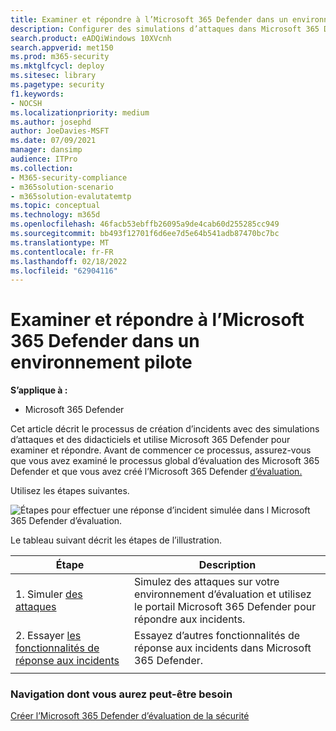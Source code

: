 ```yaml
---
title: Examiner et répondre à l’Microsoft 365 Defender dans un environnement pilote
description: Configurer des simulations d’attaques dans Microsoft 365 Defender laboratoire d’essai ou un environnement pilote pour essayer la solution de sécurité conçue pour apprendre aux utilisateurs à protéger les appareils, l’identité, les données et les applications.
search.product: eADQiWindows 10XVcnh
search.appverid: met150
ms.prod: m365-security
ms.mktglfcycl: deploy
ms.sitesec: library
ms.pagetype: security
f1.keywords:
- NOCSH
ms.localizationpriority: medium
ms.author: josephd
author: JoeDavies-MSFT
ms.date: 07/09/2021
manager: dansimp
audience: ITPro
ms.collection:
- M365-security-compliance
- m365solution-scenario
- m365solution-evalutatemtp
ms.topic: conceptual
ms.technology: m365d
ms.openlocfilehash: 46facb53ebffb26095a9de4cab60d255285cc949
ms.sourcegitcommit: bb493f12701f6d6ee7d5e64b541adb87470bc7bc
ms.translationtype: MT
ms.contentlocale: fr-FR
ms.lasthandoff: 02/18/2022
ms.locfileid: "62904116"
---
```

# <a name="investigate-and-respond-using-microsoft-365-defender-in-a-pilot-environment"></a>Examiner et répondre à l’Microsoft 365 Defender dans un environnement pilote

**S’applique à :**
- Microsoft 365 Defender

Cet article décrit le processus de création d’incidents avec des simulations d’attaques et des didacticiels et utilise Microsoft 365 Defender pour examiner et répondre. Avant de commencer ce processus, assurez-vous que vous avez examiné le processus [](eval-overview.md) global d’évaluation des Microsoft 365 Defender et que vous avez créé l’Microsoft 365 Defender [d’évaluation.](eval-create-eval-environment.md)

Utilisez les étapes suivantes.

![Étapes pour effectuer une réponse d’incident simulée dans l Microsoft 365 Defender d’évaluation.](../../media/eval-defender-investigate-respond/eval-defender-eval-investigate-respond-steps.png)

Le tableau suivant décrit les étapes de l’illustration.

|Étape  |Description  |
|---------|---------|
| 1. Simuler [des attaques](eval-defender-investigate-respond-simulate-attack.md)     |   Simulez des attaques sur votre environnement d’évaluation et utilisez le portail Microsoft 365 Defender pour répondre aux incidents.      |
| 2. Essayer [les fonctionnalités de réponse aux incidents ](eval-defender-investigate-respond-additional.md)    |    Essayez d’autres fonctionnalités de réponse aux incidents dans Microsoft 365 Defender.     |
|||

### <a name="navigation-you-may-need"></a>Navigation dont vous aurez peut-être besoin

[Créer l’Microsoft 365 Defender d’évaluation de la sécurité](eval-create-eval-environment.md)
